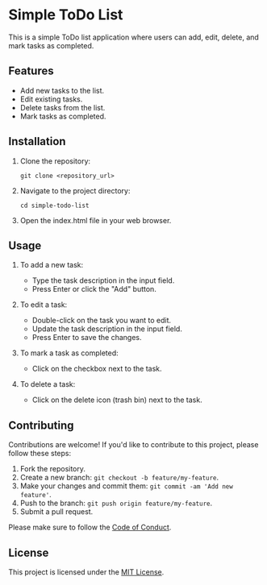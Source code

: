 # Simple ToDo List

This is a simple ToDo list application where users can add, edit, delete, and mark tasks as completed.

## Features

- Add new tasks to the list.
- Edit existing tasks.
- Delete tasks from the list.
- Mark tasks as completed.

## Installation

1. Clone the repository:
    ```
    git clone <repository_url>
    ```

2. Navigate to the project directory:
    ```
    cd simple-todo-list
    ```

3. Open the index.html file in your web browser.

## Usage

1. To add a new task:
   - Type the task description in the input field.
   - Press Enter or click the "Add" button.

2. To edit a task:
   - Double-click on the task you want to edit.
   - Update the task description in the input field.
   - Press Enter to save the changes.

3. To mark a task as completed:
   - Click on the checkbox next to the task.

4. To delete a task:
   - Click on the delete icon (trash bin) next to the task.

## Contributing

Contributions are welcome! If you'd like to contribute to this project, please follow these steps:

1. Fork the repository.
2. Create a new branch: `git checkout -b feature/my-feature`.
3. Make your changes and commit them: `git commit -am 'Add new feature'`.
4. Push to the branch: `git push origin feature/my-feature`.
5. Submit a pull request.

Please make sure to follow the [Code of Conduct](CODE_OF_CONDUCT.md).

## License

This project is licensed under the [MIT License](LICENSE).
